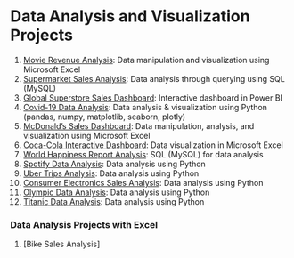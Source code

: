 # Data Analysis and Visualization Projects
1. [Movie Revenue Analysis](https://github.com/aravindbc/Data-Analysis-Projects/tree/819a6e02a00d6f0a62ee0264d7917198a445ceff/Movie%20Revenue%20Analysis): Data manipulation and visualization using Microsoft Excel
2. [Supermarket Sales Analysis](https://github.com/aravindbc/Data-Analysis-Projects/tree/c1822e8d0570ef08008c38c2427bcd5a5e677386/Supermarket%20Sales%20Analysis): Data analysis through querying using SQL (MySQL)
3. [Global Superstore Sales Dashboard](https://github.com/aravindbc/Data-Analysis-Projects/tree/e0e58cfb82ecc1ffd0e78a8dad467dc61d4d5f6a/Global%20Superstore%20Sales%20Dashboard): Interactive dashboard in Power BI
4. [Covid-19 Data Analysis](https://github.com/aravindbc/Data-Analysis-Projects/tree/091ee9b0ccfa5bc81f5081e3f5c27b1c17f789eb/Covid-19%20Data%20Analysis): Data analysis & visualization using Python (pandas, numpy, matplotlib, seaborn, plotly)
5. [McDonald’s Sales Dashboard](https://github.com/aravindbc/Data-Analysis-Projects/tree/5b7f31a1fa36fbbaa1cd7c4e05898ef6a8048487/McDonald%E2%80%99s%20Sales%20Dashboard): Data manipulation, analysis, and visualization using Microsoft Excel
6. [Coca-Cola Interactive Dashboard](https://github.com/aravindbc/Data-Analysis-Projects/tree/a8091f93103fae7e23dc25171bdbe5a9da546d59/Coca-Cola%20Interactive%20Dashboard): Data visualization in Microsoft Excel
7. [World Happiness Report Analysis](https://github.com/aravindbc/Data-Analysis-Projects/tree/72dca66b355597084d06562597f263cd80377346/World%20Happiness%20Report%20Analysis): SQL (MySQL) for data analysis
8. [Spotify Data Analysis](https://github.com/aravindbc/Data-Analysis-Projects/tree/3dfed32b00514a16885d5e4f2ac3d0defdf17404/Spotify%20Data%20Analysis): Data analysis using Python
9. [Uber Trips Analysis](https://github.com/aravindbc/Data-Analysis-Projects/tree/01c609ae89e36cf13f9bbb5ad73c187405d830bc/Uber%20Trips%20Analysis): Data analysis using Python
10. [Consumer Electronics Sales Analysis](https://github.com/aravindbc/Data-Analysis-Projects/tree/01c609ae89e36cf13f9bbb5ad73c187405d830bc/Consumer%20Electronics%20Sales%20Analysis): Data analysis using Python
11. [Olympic Data Analysis](https://github.com/aravindbc/Data-Analysis-Projects/tree/01c609ae89e36cf13f9bbb5ad73c187405d830bc/Olympic%20Data%20Analysis): Data analysis using Python
12. [Titanic Data Analysis](https://github.com/aravindbc/Data-Analysis-Projects/tree/01c609ae89e36cf13f9bbb5ad73c187405d830bc/Titanic%20Data%20Analysis): Data analysis using Python
### Data Analysis Projects with Excel
1. [Bike Sales Analysis]
